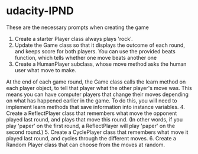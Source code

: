 # udacity-IPND
These are the necessary prompts when creating the game
1. Create a starter Player class always plays 'rock'.
2. Update the Game class so that it displays the outcome of each round, and keeps score for both players. You can use the provided beats function, which tells whether one move beats another one
3. Create a HumanPlayer subclass, whose move method asks the human user what move to make.

At the end of each game round, the Game class calls the learn method on each player object, to tell that player what the other player's move was. This means you can have computer players that change their moves depending on what has happened earlier in the game.
To do this, you will need to implement learn methods that save information into instance variables.
4. Create a ReflectPlayer class that remembers what move the opponent played last round, and plays that move this round. (In other words, if you play 'paper' on the first round, a ReflectPlayer will play 'paper' on the second round.)
5. Create a CyclePlayer class that remembers what move it played last round, and cycles through the different moves.
6. Create a Random Player class that can choose from the moves at random.
